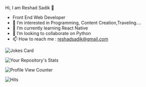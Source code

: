  Hi, I am Reshad Sadik  👋
- Front End Web Developer
- 👀 I’m interested in Programming, Content Creation,Traveling.... 
- 🌱 I’m currently learning React Native
- 💞️ I’m looking to collaborate on Python 
- 📫 How to reach me : reshadsadik@gmail.com


![Jokes Card](https://readme-jokes.vercel.app/api)


![Your Repository's Stats](https://github-readme-stats.vercel.app/api?username=ReshadSadik&show_icons=true)

![Profile View Counter](https://komarev.com/ghpvc/?username=ReshadSadik)

![Hits](https://hitcounter.pythonanywhere.com/count/tag.svg?url=https://github.com/ReshadSadik)



<!---
ReshadSadik/ReshadSadik is a ✨ special ✨ repository because its `README.md` (this file) appears on your GitHub profile.
You can click the Preview link to take a look at your changes.
--->

